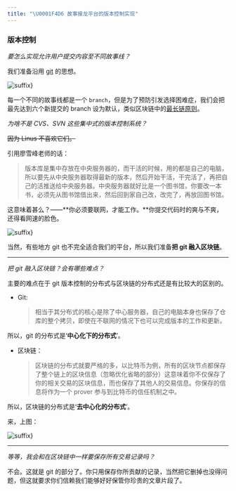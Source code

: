 ```yaml
---
title: "\U0001F4D6 故事接龙平台的版本控制实现"
---
```


### 版本控制

*要怎么实现允许用户提交内容至不同故事线？*

我们准备沿用 [git](https://git-scm.com) 的思想。

![suffix}](https://knowscount-1304485449.cos.ap-shanghai.myqcloud.com/img/tXVfBV{/suffix})

每一个不同的故事线都是一个 `branch`，但是为了预防引发选择困难症，我们会把最先达到六个新提交的 branch 设为默认，类似区块链中的[最长链原则](https://www.jianshu.com/p/267f0572e241)。

*为啥不是 CVS、SVN 这些集中式的版本控制系统？*

~~因为 Linus 不喜欢它们。~~

引用廖雪峰老师的话：

> 版本库是集中存放在中央服务器的，而干活的时候，用的都是自己的电脑，所以要先从中央服务器取得最新的版本，然后开始干活，干完活了，再把自己的活推送给中央服务器。中央服务器就好比是一个图书馆，你要改一本书，必须先从图书馆借出来，然后回到家自己改，改完了，再放回图书馆。

这意味着甚么？——**你必须要联网，才能工作。**你提交代码时的爽与不爽，还得看网速的脸色。

![suffix}](https://knowscount-1304485449.cos.ap-shanghai.myqcloud.com/img/xotvXZ{/suffix})

当然，有些地方 git 也不完全适合我们的平台，所以我们准备**把 git 融入区块链**。

---

*把 git 融入区块链？会有哪些难点？*

主要的难点在于 git 版本控制的分布式与区块链的分布式还是有比较大的区别的。

- Git: 

    > 相当于其分布式的核心是除了中心服务器，自己的电脑本身也保存了仓库的整个拷贝，即使在不联网的情况下也可以完成版本的工作和更新。

所以，git 的分布式是‘**中心化下的分布式**’。

- 区块链：

    > 区块链的分布式就要严格的多，以比特币为例，所有的区块节点都保存了整个链上的区块信息（忽略优化省略的部分）这意味着你不仅保存了你的相关交易的区块信息，而也保存了其他人的交易信息。你保存的信息将作为一个 prover 参与到比特币的信任机制之中。

所以，区块链的分布式是‘**去中心化的分布式**’。

来，上图：

![suffix}](https://knowscount-1304485449.cos.ap-shanghai.myqcloud.com/img/5IQAYr{/suffix})

---

*等等，我会和在区块链中一样要保存所有交易记录吗？*

不会。这就是 git 的部分了。你只用保存你所贡献的记录，当然把它删掉也没得问题，但这就要求你们信赖我们能够好好保管你珍贵的文章片段了。

